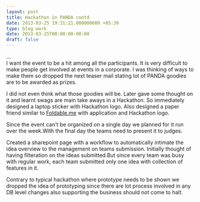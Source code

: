 ```yaml
---
layout: post
title: Hackathon in PANDA contd
date: 2013-03-25 19:31:21.000000000 +05:30
type: blog work
date: 2013-03-25T00:00:00-00:00
draft: false
---
```

...
<br>
I want the event to be a hit among all the participants. It is very difficult to make people get involved at events in a corporate. I was thinking of ways to make them so dropped the next teaser mail stating lot of PANDA goodies are to be awarded as prizes.

I did not even think what those goodies will be. Later gave some thought on it and learnt swags are main take aways in a Hackathon. So immediately designed a laptop sticker with Hackathon logo. Also designed a paper friend similar to [Foldable.me](foldable.me) with application and Hackathon logo.

Since the event can't be organized on a single day we planned for it run over the week.With the final day the teams need to present it to judges.

Created a sharepoint page with a workflow to automatically intimate the idea overview to the management on teams submission. Initially thought of having filteration on the ideas submitted.But since every team was busy with regular work, each team submitted only one idea with collection of features in it.

Contrary to typical hackathon where prototype needs to be shown we dropped the idea of prototyping since there are lot process involved in any DB level changes also supporting the business should not come to halt.

